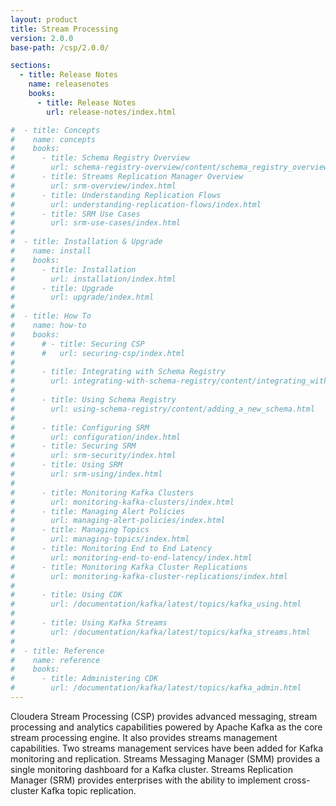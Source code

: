 ```yaml
---
layout: product
title: Stream Processing
version: 2.0.0
base-path: /csp/2.0.0/

sections:
  - title: Release Notes
    name: releasenotes
    books:
      - title: Release Notes
        url: release-notes/index.html

#  - title: Concepts
#    name: concepts
#    books:
#      - title: Schema Registry Overview
#        url: schema-registry-overview/content/schema_registry_overview.html
#      - title: Streams Replication Manager Overview
#        url: srm-overview/index.html
#      - title: Understanding Replication Flows
#        url: understanding-replication-flows/index.html
#      - title: SRM Use Cases
#        url: srm-use-cases/index.html
#
#  - title: Installation & Upgrade
#    name: install
#    books:
#      - title: Installation
#        url: installation/index.html
#      - title: Upgrade
#        url: upgrade/index.html
#
#  - title: How To
#    name: how-to
#    books:
#      # - title: Securing CSP
#      #   url: securing-csp/index.html
#
#      - title: Integrating with Schema Registry
#        url: integrating-with-schema-registry/content/integrating_with_nifi.html
#
#      - title: Using Schema Registry
#        url: using-schema-registry/content/adding_a_new_schema.html
#
#      - title: Configuring SRM
#        url: configuration/index.html
#      - title: Securing SRM
#        url: srm-security/index.html
#      - title: Using SRM
#        url: srm-using/index.html
#
#      - title: Monitoring Kafka Clusters
#        url: monitoring-kafka-clusters/index.html
#      - title: Managing Alert Policies
#        url: managing-alert-policies/index.html
#      - title: Managing Topics
#        url: managing-topics/index.html
#      - title: Monitoring End to End Latency
#        url: monitoring-end-to-end-latency/index.html
#      - title: Monitoring Kafka Cluster Replications
#        url: monitoring-kafka-cluster-replications/index.html
#
#      - title: Using CDK
#        url: /documentation/kafka/latest/topics/kafka_using.html
#
#      - title: Using Kafka Streams
#        url: /documentation/kafka/latest/topics/kafka_streams.html
#
#  - title: Reference
#    name: reference
#    books:
#      - title: Administering CDK
#        url: /documentation/kafka/latest/topics/kafka_admin.html
---
```


Cloudera Stream Processing (CSP) provides advanced messaging, stream
processing and analytics capabilities powered by Apache Kafka as the
core stream processing engine. It also provides streams management
capabilities. Two streams management services have been added for Kafka
monitoring and replication. Streams Messaging Manager (SMM) provides a
single monitoring dashboard for a Kafka cluster. Streams Replication
Manager (SRM) provides enterprises with the ability to implement
cross-cluster Kafka topic replication.
